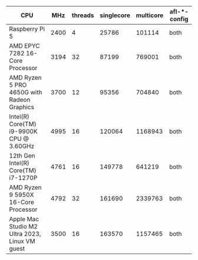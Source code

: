 | CPU                                                | MHz   | threads | singlecore | multicore | afl-*-config |
|----------------------------------------------------|-------|---------|------------|-----------|--------------|
| Raspberry Pi 5                                     | 2400  | 4       | 25786      | 101114    | both         |
| AMD EPYC 7282 16-Core Processor                    | 3194  | 32      | 87199      | 769001    | both         |
| AMD Ryzen 5 PRO 4650G with Radeon Graphics         | 3700  | 12      | 95356      | 704840    | both         |
| Intel(R) Core(TM) i9-9900K CPU @ 3.60GHz           | 4995  | 16      | 120064     | 1168943   | both         |
| 12th Gen Intel(R) Core(TM) i7-1270P                | 4761  | 16      | 149778     | 641219    | both         |
| AMD Ryzen 9 5950X 16-Core Processor                | 4792  | 32      | 161690     | 2339763   | both         |
| Apple Mac Studio M2 Ultra 2023, Linux VM guest     | 3500  | 16      | 163570     | 1157465   | both         |
